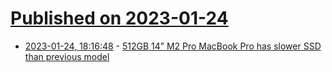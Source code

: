 # [Published on 2023-01-24](index.md)

* [2023-01-24, 18:16:48](https://news.ycombinator.com/item?id=34507579) - [512GB 14” M2 Pro MacBook Pro has slower SSD than previous model](https://twitter.com/ZONEofTECH/status/1617946631156162560)
